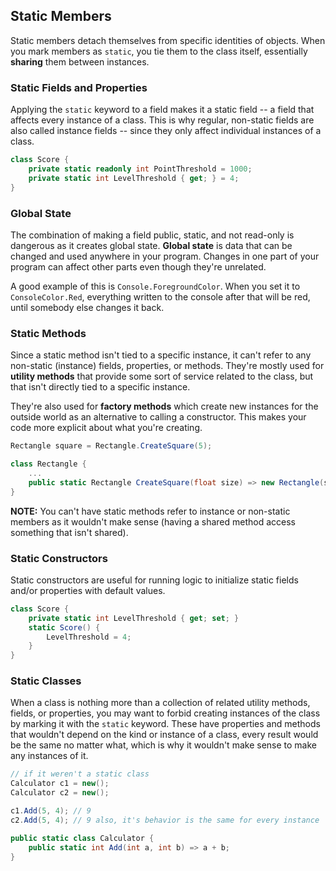 ## Static Members
Static members detach themselves from specific identities of objects. When you mark members as `static`, you tie them to the class itself, essentially **sharing** them between instances.

### Static Fields and Properties
Applying the `static` keyword to a field makes it a static field -- a field that affects every instance of a class. This is why regular, non-static fields are also called instance fields -- since they only affect individual instances of a class.
```cs
class Score {
	private static readonly int PointThreshold = 1000;
	private static int LevelThreshold { get; } = 4;
}
```

### Global State
The combination of making a field public, static, and not read-only is dangerous as it creates global state. **Global state** is data that can be changed and used anywhere in your program. Changes in one part of your program can affect other parts even though they're unrelated.

A good example of this is `Console.ForegroundColor`. When you set it to `ConsoleColor.Red`, everything written to the console after that will be red, until somebody else changes it back.

### Static Methods
Since a static method isn't tied to a specific instance, it can't refer to any non-static (instance) fields, properties, or methods. They're mostly used for **utility methods** that provide some sort of service related to the class, but that isn't directly tied to a specific instance.

They're also used for **factory methods** which create new instances for the outside world as an alternative to calling a constructor. This makes your code more explicit about what you're creating.
```cs
Rectangle square = Rectangle.CreateSquare(5);

class Rectangle {
	...
	public static Rectangle CreateSquare(float size) => new Rectangle(size, size);
}
```

**NOTE:** You can't have static methods refer to instance or non-static members as it wouldn't make sense (having a shared method access something that isn't shared).

### Static Constructors
Static constructors are useful for running logic to initialize static fields and/or properties with default values.

```cs
class Score {
	private static int LevelThreshold { get; set; }
	static Score() {
		LevelThreshold = 4;
	}
}
```

### Static Classes
When a class is nothing more than a collection of related utility methods, fields, or properties, you may want to forbid creating instances of the class by marking it with the `static` keyword. These have properties and methods that wouldn't depend on the kind or instance of a class, every result would be the same no matter what, which is why it wouldn't make sense to make any instances of it.

```cs
// if it weren't a static class
Calculator c1 = new();
Calculator c2 = new();

c1.Add(5, 4); // 9
c2.Add(5, 4); // 9 also, it's behavior is the same for every instance

public static class Calculator {
	public static int Add(int a, int b) => a + b;
}
```